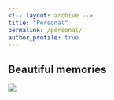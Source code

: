 ```yaml
---
<!-- layout: archive -->
title: "Personal"
permalink: /personal/
author_profile: true
---
```

 
## Beautiful memories
![]("https://wangjw6.github.io/files/s.png")



